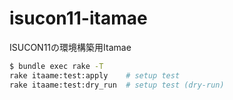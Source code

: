 # isucon11-itamae
ISUCON11の環境構築用Itamae

```bash
$ bundle exec rake -T
rake itaame:test:apply    # setup test
rake itaame:test:dry_run  # setup test (dry-run)
```

